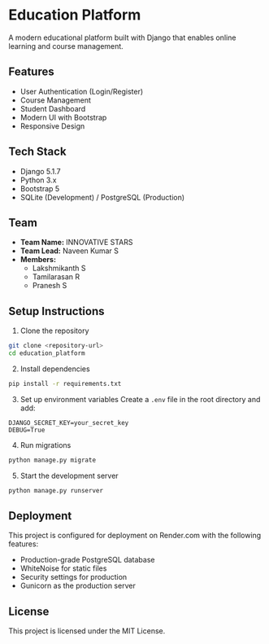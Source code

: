  # Education Platform

A modern educational platform built with Django that enables online learning and course management.

## Features

- User Authentication (Login/Register)
- Course Management
- Student Dashboard
- Modern UI with Bootstrap
- Responsive Design

## Tech Stack

- Django 5.1.7
- Python 3.x
- Bootstrap 5
- SQLite (Development) / PostgreSQL (Production)

## Team

- **Team Name:** INNOVATIVE STARS
- **Team Lead:** Naveen Kumar S
- **Members:**
  - Lakshmikanth S
  - Tamilarasan R
  - Pranesh S

## Setup Instructions

1. Clone the repository
```bash
git clone <repository-url>
cd education_platform
```

2. Install dependencies
```bash
pip install -r requirements.txt
```

3. Set up environment variables
Create a `.env` file in the root directory and add:
```
DJANGO_SECRET_KEY=your_secret_key
DEBUG=True
```

4. Run migrations
```bash
python manage.py migrate
```

5. Start the development server
```bash
python manage.py runserver
```

## Deployment

This project is configured for deployment on Render.com with the following features:
- Production-grade PostgreSQL database
- WhiteNoise for static files
- Security settings for production
- Gunicorn as the production server

## License

This project is licensed under the MIT License. 